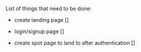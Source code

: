 List of things that need to be done:

- create landing page []

- login/signup page []

- create spot page to land to after authentication []
